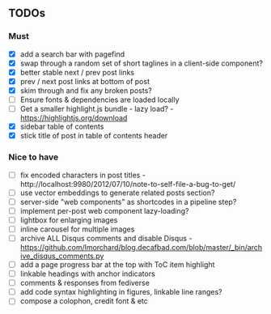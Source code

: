 ## TODOs

### Must
- [x] add a search bar with pagefind
- [x] swap through a random set of short taglines in a client-side component?
- [x] better stable next / prev post links
- [x] prev / next post links at bottom of post
- [x] skim through and fix any broken posts?
- [ ] Ensure fonts & dependencies are loaded locally
- [ ] Get a smaller highlight.js bundle - lazy load? - https://highlightjs.org/download
- [x] sidebar table of contents
- [x] stick title of post in table of contents header

### Nice to have
- [ ] fix encoded characters in post titles - http://localhost:9980/2012/07/10/note-to-self-file-a-bug-to-get/
- [ ] use vector embeddings to generate related posts section?
- [ ] server-side "web components" as shortcodes in a pipeline step?
- [ ] implement per-post web component lazy-loading?
- [ ] lightbox for enlarging images
- [ ] inline carousel for multiple images
- [ ] archive ALL Disqus comments and disable Disqus - https://github.com/lmorchard/blog.decafbad.com/blob/master/_bin/archive_disqus_comments.py
- [ ] add a page progress bar at the top with ToC item highlight
- [ ] linkable headings with anchor indicators
- [ ] comments & responses from fediverse
- [ ] add code syntax highlighting in figures, linkable line ranges?
- [ ] compose a colophon, credit font & etc

